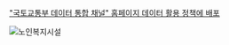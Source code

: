 ["국토교통부 데이터 통합 채널" 홈페이지 데이터 활용 정책에 배포](https://data.molit.go.kr/dataservice/data-usecase/3004?page=1&searchText=&viewType=view)

![노인복지시설](https://user-images.githubusercontent.com/49083528/139646038-ba44802a-c4c3-4121-9932-332ab5f48b75.png)

